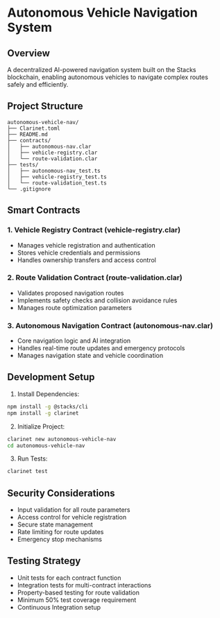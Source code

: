 # Autonomous Vehicle Navigation System

## Overview
A decentralized AI-powered navigation system built on the Stacks blockchain, enabling autonomous vehicles to navigate complex routes safely and efficiently.

## Project Structure
```
autonomous-vehicle-nav/
├── Clarinet.toml
├── README.md
├── contracts/
│   ├── autonomous-nav.clar
│   ├── vehicle-registry.clar
│   └── route-validation.clar
├── tests/
│   ├── autonomous-nav_test.ts
│   ├── vehicle-registry_test.ts
│   └── route-validation_test.ts
└── .gitignore
```

## Smart Contracts

### 1. Vehicle Registry Contract (vehicle-registry.clar)
- Manages vehicle registration and authentication
- Stores vehicle credentials and permissions
- Handles ownership transfers and access control

### 2. Route Validation Contract (route-validation.clar)
- Validates proposed navigation routes
- Implements safety checks and collision avoidance rules
- Manages route optimization parameters

### 3. Autonomous Navigation Contract (autonomous-nav.clar)
- Core navigation logic and AI integration
- Handles real-time route updates and emergency protocols
- Manages navigation state and vehicle coordination

## Development Setup

1. Install Dependencies:
```bash
npm install -g @stacks/cli
npm install -g clarinet
```

2. Initialize Project:
```bash
clarinet new autonomous-vehicle-nav
cd autonomous-vehicle-nav
```

3. Run Tests:
```bash
clarinet test
```

## Security Considerations
- Input validation for all route parameters
- Access control for vehicle registration
- Secure state management
- Rate limiting for route updates
- Emergency stop mechanisms

## Testing Strategy
- Unit tests for each contract function
- Integration tests for multi-contract interactions
- Property-based testing for route validation
- Minimum 50% test coverage requirement
- Continuous Integration setup
